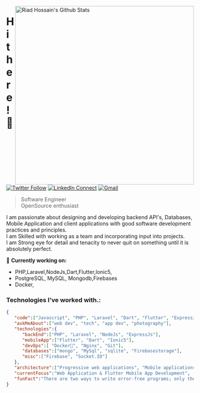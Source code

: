 [<img align="right" width="480" src="https://github-readme-stats.vercel.app/api?username=riad24&&show_icons=true&theme=tokyonight&count_private=true" alt="Riad Hossain's Github Stats"/>](https://github.com/riad24)

# Hi there! 👋

[![Twitter Follow](https://img.shields.io/twitter/follow/riadmahmud24?label=follow&style=social)](https://twitter.com/riadmahmud24)
[![LinkedIn Connect](https://img.shields.io/badge/%20-Connect-black?color=222244&labelColor=000000&logo=linkedin&logoColor=f5f7fe)](https://www.linkedin.com/in/riad-hossian-143500194/)
[![Gmail](https://img.shields.io/badge/%20-Send%20Mail-black?color=222244&labelColor=000000&logo=gmail&logoColor=f5f7fe)](mailto:riadmahmudeng@gmail.com?subject=From%20GitHub&&body=Hi,%20there.%20Found%20you%20on%20GitHub!%20Let's%20talk%20about...)

> Software Engineer <br />
> OpenSource enthusiast

I am passionate about designing and developing backend API's, Databases, Mobile Application and client applications with good software development practices and principles.<br />
I am Skilled with working as a team and incorporating input into projects.<br />
I am Strong eye for detail and tenacity to never quit on something until it is absolutely perfect.

🔭 <b>Currently working on:</b>

- PHP,Laravel,NodeJs,Dart,Flutter,Ionic5,
- PostgreSQL, MySQL, Mongodb,Firebases
- Docker,

### Technologies I've worked with.:

```json
{
   "code":["Javascript", "PHP", "Laravel", "Dart", "Flutter", "ExpressJS", "Ionic"],
   "askMeAbout":["web dev", "tech", "app dev", "photography"],
   "technologies":{
      "backEnd":["PHP", "Laravel", "NodeJs", "ExpressJs"],
      "mobileApp":["Flutter", "Dart", "Ionic5"],
      "devOps":[ "Docker🐳", "Nginx", "Git"],
      "databases":["mongo", "MySql", "sqlite", "Firebasestorage"],
      "misc":["Firebase", "Socket.IO"]
   },
   "architecture":["Progressive web applications", "Mobile applications", "Single page applications"],
   "currentFocus":"Web Application & Flutter Mobile App Development",
   "funFact":"There are two ways to write error-free programs; only the third one works"
}
```
